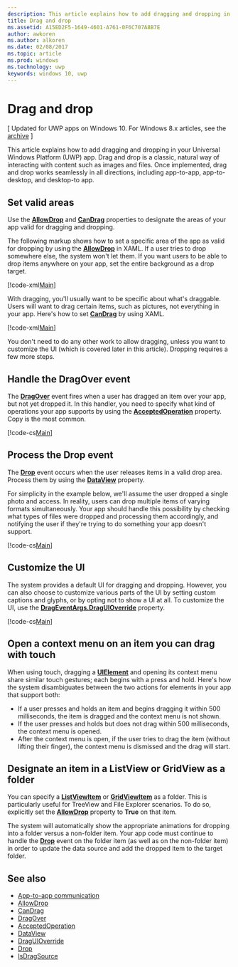 ```yaml
---
description: This article explains how to add dragging and dropping in your Universal Windows Platform (UWP) app.
title: Drag and drop
ms.assetid: A15ED2F5-1649-4601-A761-0F6C707A8B7E
author: awkoren
ms.author: alkoren
ms.date: 02/08/2017
ms.topic: article
ms.prod: windows
ms.technology: uwp
keywords: windows 10, uwp
---
```

# Drag and drop

\[ Updated for UWP apps on Windows 10. For Windows 8.x articles, see the [archive](http://go.microsoft.com/fwlink/p/?linkid=619132) \]


This article explains how to add dragging and dropping in your Universal Windows Platform (UWP) app. Drag and drop is a classic, natural way of interacting with content such as images and files. Once implemented, drag and drop works seamlessly in all directions, including app-to-app, app-to-desktop, and desktop-to app.

## Set valid areas

Use the [**AllowDrop**](https://msdn.microsoft.com/library/windows/apps/Windows.UI.Xaml.UIElement.AllowDrop) and [**CanDrag**](https://msdn.microsoft.com/library/windows/apps/Windows.UI.Xaml.UIElement.CanDrag) properties to designate the areas of your app valid for dragging and dropping.

The following markup shows how to set a specific area of the app as valid for dropping by using the [**AllowDrop**](https://msdn.microsoft.com/library/windows/apps/Windows.UI.Xaml.UIElement.AllowDrop) in XAML. If a user tries to drop somewhere else, the system won't let them. If you want users to be able to drop items anywhere on your app, set the entire background as a drop target.

[!code-xml[Main](./code/drag_drop/cs/MainPage.xaml#SnippetDropArea)]

With dragging, you'll usually want to be specific about what's draggable. Users will want to drag certain items, such as pictures, not everything in your app. Here's how to set [**CanDrag**](https://msdn.microsoft.com/library/windows/apps/Windows.UI.Xaml.UIElement.CanDrag) by using XAML.

[!code-xml[Main](./code/drag_drop/cs/MainPage.xaml#SnippetDragArea)]

You don't need to do any other work to allow dragging, unless you want to customize the UI (which is covered later in this article). Dropping requires a few more steps.

## Handle the DragOver event

The [**DragOver**](https://msdn.microsoft.com/library/windows/apps/Windows.UI.Xaml.UIElement.DragOver) event fires when a user has dragged an item over your app, but not yet dropped it. In this handler, you need to specify what kind of operations your app supports by using the [**AcceptedOperation**](https://msdn.microsoft.com/library/windows/apps/Windows.UI.Xaml.DragEventArgs.AcceptedOperation) property. Copy is the most common.

[!code-cs[Main](./code/drag_drop/cs/MainPage.xaml.cs#SnippetGrid_DragOver)]

## Process the Drop event

The [**Drop**](https://msdn.microsoft.com/library/windows/apps/Windows.UI.Xaml.UIElement.Drop) event occurs when the user releases items in a valid drop area. Process them by using the [**DataView**](https://msdn.microsoft.com/library/windows/apps/Windows.UI.Xaml.DragEventArgs.DataView) property.

For simplicity in the example below, we'll assume the user dropped a single photo and access. In reality, users can drop multiple items of varying formats simultaneously. Your app should handle this possibility by checking what types of files were dropped and processing them accordingly, and notifying the user if they're trying to do something your app doesn't support.

[!code-cs[Main](./code/drag_drop/cs/MainPage.xaml.cs#SnippetGrid_Drop)]

## Customize the UI

The system provides a default UI for dragging and dropping. However, you can also choose to customize various parts of the UI by setting custom captions and glyphs, or by opting not to show a UI at all. To customize the UI, use the [**DragEventArgs.DragUIOverride**](https://msdn.microsoft.com/library/windows/apps/Windows.UI.Xaml.DragEventArgs.DragUIOverride) property.

[!code-cs[Main](./code/drag_drop/cs/MainPage.xaml.cs#SnippetGrid_DragOverCustom)]

## Open a context menu on an item you can drag with touch

When using touch, dragging a [**UIElement**](https://msdn.microsoft.com/library/windows/apps/Windows.UI.Xaml.UIElement) and opening its context menu share similar touch gestures; each begins with a press and hold. Here's how the system disambiguates between the two actions for elements in your app that support both: 

* If a user presses and holds an item and begins dragging it within 500 milliseconds, the item is dragged and the context menu is not shown. 
* If the user presses and holds but does not drag within 500 milliseconds, the context menu is opened. 
* After the context menu is open, if the user tries to drag the item (without lifting their finger), the context menu is dismissed and the drag will start.

## Designate an item in a ListView or GridView as a folder

You can specify a [**ListViewItem**](https://msdn.microsoft.com/library/windows/apps/Windows.UI.Xaml.Controls.ListViewItem) or [**GridViewItem**](https://msdn.microsoft.com/library/windows/apps/Windows.UI.Xaml.Controls.GridViewItem) as a folder. This is particularly useful for TreeView and File Explorer scenarios. To do so, explicitly set the [**AllowDrop**](https://msdn.microsoft.com/library/windows/apps/Windows.UI.Xaml.UIElement.AllowDrop) property to **True** on that item. 

The system will automatically show the appropriate animations for dropping into a folder versus a non-folder item. Your app code must continue to handle the [**Drop**](https://msdn.microsoft.com/library/windows/apps/Windows.UI.Xaml.UIElement.Drop) event on the folder item (as well as on the non-folder item) in order to update the data source and add the dropped item to the target folder.

## See also

* [App-to-app communication](index.md)
* [AllowDrop](https://msdn.microsoft.com/library/windows/apps/xaml/windows.ui.xaml.uielement.allowdrop.aspx)
* [CanDrag](https://msdn.microsoft.com/library/windows/apps/xaml/windows.ui.xaml.uielement.candrag.aspx)
* [DragOver](https://msdn.microsoft.com/library/windows/apps/xaml/windows.ui.xaml.uielement.dragover.aspx)
* [AcceptedOperation](https://msdn.microsoft.com/library/windows/apps/xaml/windows.ui.xaml.drageventargs.acceptedoperation.aspx)
* [DataView](https://msdn.microsoft.com/library/windows/apps/xaml/windows.ui.xaml.drageventargs.dataview.aspx)
* [DragUIOverride](https://msdn.microsoft.com/library/windows/apps/xaml/windows.ui.xaml.drageventargs.draguioverride.aspx)
* [Drop](https://msdn.microsoft.com/library/windows/apps/xaml/windows.ui.xaml.uielement.drop.aspx)
* [IsDragSource](https://msdn.microsoft.com/library/windows/apps/windows.ui.xaml.controls.listviewbase.isdragsource.aspx)
